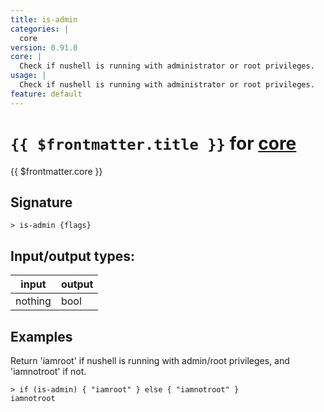 ```yaml
---
title: is-admin
categories: |
  core
version: 0.91.0
core: |
  Check if nushell is running with administrator or root privileges.
usage: |
  Check if nushell is running with administrator or root privileges.
feature: default
---
```

<!-- This file is automatically generated. Please edit the command in https://github.com/nushell/nushell instead. -->

# `{{ $frontmatter.title }}` for [core](/commands/categories/core.md)

<div class='command-title'>{{ $frontmatter.core }}</div>

## Signature

```> is-admin {flags} ```


## Input/output types:

| input   | output |
| ------- | ------ |
| nothing | bool   |

## Examples

Return 'iamroot' if nushell is running with admin/root privileges, and 'iamnotroot' if not.
```nu
> if (is-admin) { "iamroot" } else { "iamnotroot" }
iamnotroot
```
